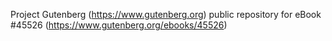 Project Gutenberg (https://www.gutenberg.org) public repository for eBook #45526 (https://www.gutenberg.org/ebooks/45526)
